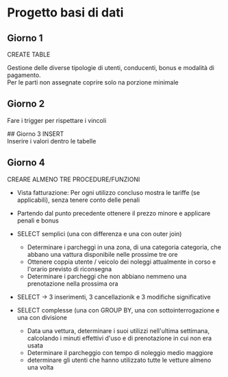 # Progetto basi di dati
  
## Giorno 1
CREATE TABLE  

Gestione delle diverse tipologie di utenti, conducenti, bonus e modalità di pagamento.  
Per le parti non assegnate coprire solo na porzione minimale  

## Giorno 2
Fare i trigger per rispettare i vincoli

## Giorno 3
INSERT  
Inserire i valori dentro le tabelle

## Giorno 4
CREARE ALMENO TRE PROCEDURE/FUNZIONI

* Vista fatturazione: Per ogni utilizzo concluso mostra le tariffe (se applicabili), senza tenere conto delle penali

* Partendo dal punto precedente ottenere il prezzo minore e applicare penali e bonus

* SELECT semplici (una con differenza e una con outer join)
  * Determinare i parcheggi in una zona, di una categoria categoria, che abbano una vattura disponibile nelle prossime tre ore
  * Ottenere coppia utente / veicolo dei noleggi attualmente in corso e l'orario previsto di riconsegna
  * Determinare i parcheggi che non abbiano nemmeno una prenotazione nella prossima ora 
* SELECT -> 3 inserimenti, 3 cancellazionik e 3 modifiche significative
* SELECT complesse (una con GROUP BY, una con sottointerrogazione e una con divisione
  * Data una vettura, determinare i suoi utilizzi nell'ultima settimana, calcolando i minuti effettivi d'uso e di prenotazione in cui non era usata
  * Determinare il parcheggio con tempo di noleggio medio maggiore
  * determinare gli utenti che hanno utilizzato tutte le vetture almeno una volta